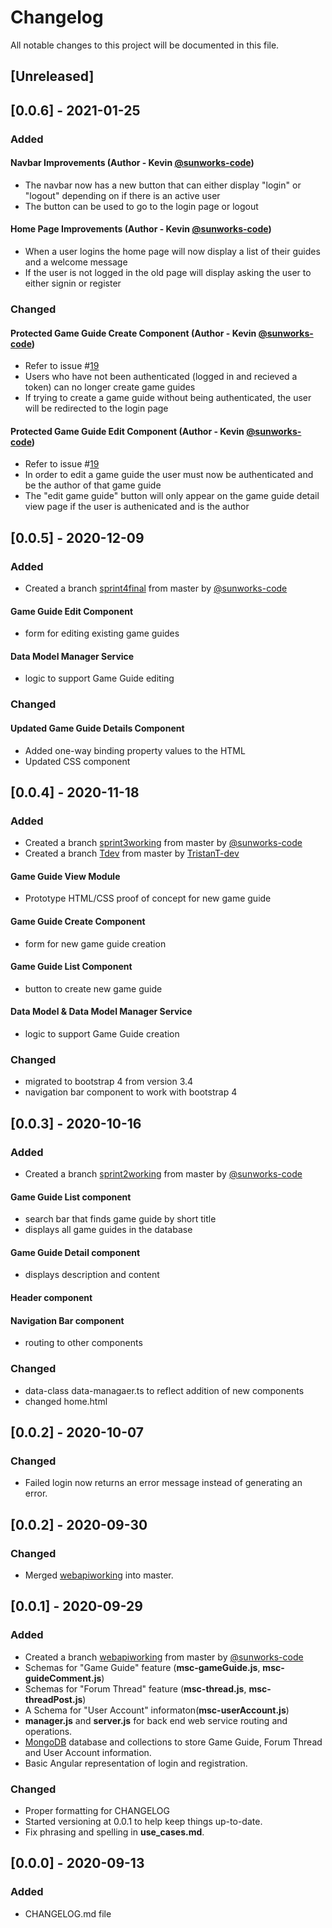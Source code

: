 # Changelog
All notable changes to this project will be documented in this file.

## [Unreleased]

## [0.0.6] - 2021-01-25

### **Added**

#### Navbar Improvements (Author - Kevin [@sunworks-code](https://github.com/sunworks-code))
- The navbar now has a new button that can either display "login" or "logout" depending on if there is an active user
- The button can be used to go to the login page or logout

#### Home Page Improvements (Author - Kevin [@sunworks-code](https://github.com/sunworks-code))
- When a user logins the home page will now display a list of their guides and a welcome message
- If the user is not logged in the old page will display asking the user to either signin or register

### **Changed**

#### Protected Game Guide Create Component (Author - Kevin [@sunworks-code](https://github.com/sunworks-code))
- Refer to issue #[19](https://github.com/SenecaCollegeBTSProjects/Group_20/issues/19)
- Users who have not been authenticated (logged in and recieved a token) can no longer create game guides
- If trying to create a game guide without being authenticated, the user will be redirected to the login page

#### Protected Game Guide Edit Component (Author - Kevin [@sunworks-code](https://github.com/sunworks-code))
- Refer to issue #[19](https://github.com/SenecaCollegeBTSProjects/Group_20/issues/19)
- In order to edit a game guide the user must now be authenticated and be the author of that game guide
- The "edit game guide" button will only appear on the game guide detail view page if the user is authenicated and is the author 

## [0.0.5] - 2020-12-09

### **Added**
- Created a branch [sprint4final](https://github.com/SenecaCollegeBTSProjects/Group_20/tree/sprint4final) from master by [@sunworks-code](https://github.com/sunworks-code)

#### Game Guide Edit Component
- form for editing existing game guides

#### Data Model Manager Service
- logic to support Game Guide editing

### **Changed**

#### Updated Game Guide Details Component
- Added one-way binding property values to the HTML 
- Updated CSS component

## [0.0.4] - 2020-11-18

### **Added**
- Created a branch [sprint3working](https://github.com/SenecaCollegeBTSProjects/Group_20/tree/sprint3working) from master by [@sunworks-code](https://github.com/sunworks-code)
- Created a branch [Tdev](https://github.com/SenecaCollegeBTSProjects/Group_20/tree/Tdev) from master by [TristanT-dev](https://github.com/TristanT-dev)

#### Game Guide View Module
- Prototype HTML/CSS proof of concept for new game guide
#### Game Guide Create Component
- form for new game guide creation

####  Game Guide List Component
- button to create new game guide

#### Data Model & Data Model Manager Service
- logic to support Game Guide creation

### **Changed**
- migrated to bootstrap 4 from version 3.4
- navigation bar component to work with bootstrap 4


## [0.0.3] - 2020-10-16

### **Added**
- Created a branch [sprint2working](https://github.com/SenecaCollegeBTSProjects/Group_20/tree/sprint2working) from master by [@sunworks-code](https://github.com/sunworks-code)
#### Game Guide List component 
- search bar that finds game guide by short title
- displays all game guides in the database

#### Game Guide Detail component
- displays description and content 
#### Header component
#### Navigation Bar component
- routing to other components

### **Changed**
- data-class data-managaer.ts to reflect addition of new components
- changed home.html


## [0.0.2] - 2020-10-07

### **Changed**
- Failed login now returns an error message instead of generating an error. 

## [0.0.2] - 2020-09-30

### **Changed**
- Merged [webapiworking](https://github.com/SenecaCollegeBTSProjects/Group_20/tree/webapiworking/BTS530-web-api) into master.


## [0.0.1] - 2020-09-29

### **Added**
- Created a branch [webapiworking](https://github.com/SenecaCollegeBTSProjects/Group_20/tree/webapiworking/BTS530-web-api) from master by [@sunworks-code](https://github.com/sunworks-code) 
- Schemas for "Game Guide" feature (**msc-gameGuide.js**, **msc-guideComment.js**)
- Schemas for "Forum Thread" feature (**msc-thread.js**, **msc-threadPost.js**)
- A Schema for "User Account" informaton(**msc-userAccount.js**)
- **manager.js** and **server.js** for back end web service routing and operations.
- [MongoDB](https://cloud.mongodb.com/v2/5f6fa997b20a192654de510b#metrics/replicaSet/5f6fab7880c06236a17b03bd/explorer/GameWebsite/forumThreads/find) database and collections to store Game Guide, Forum Thread and User Account information.
- Basic Angular representation of login and registration.


### **Changed**
- Proper formatting for CHANGELOG
- Started versioning at 0.0.1 to help keep things up-to-date.
- Fix phrasing and spelling in **use_cases.md**.

## [0.0.0] - 2020-09-13

### **Added**
- CHANGELOG.md file 



